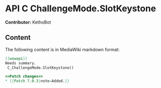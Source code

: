 # API C ChallengeMode.SlotKeystone

**Contributor:** KethoBot

## Content

The following content is in MediaWiki markdown format:

```mediawiki
{{wowapi}}
Needs summary.
 C_ChallengeMode.SlotKeystone()

==Patch changes==
* {{Patch 7.0.3|note=Added.}}
```